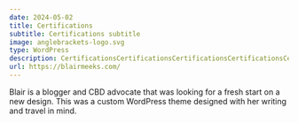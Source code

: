 ```yaml
---
date: 2024-05-02
title: Certifications
subtitle: Certifications subtitle
image: anglebrackets-logo.svg
type: WordPress
description: CertificationsCertificationsCertificationsCertificationsCertifications
url: https://blairmeeks.com/
---
```


Blair is a blogger and CBD advocate that was looking for a fresh start on a new design. This was a custom WordPress theme designed with her writing and travel in mind.
